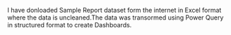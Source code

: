 I have donloaded Sample Report dataset form the internet in Excel format where the data is uncleaned.The data was transormed using Power Query in structured format to create Dashboards.   
